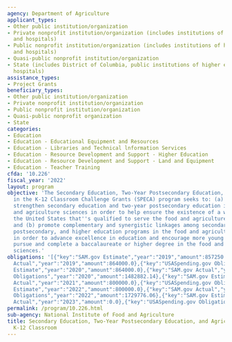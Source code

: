 ```yaml
---
agency: Department of Agriculture
applicant_types:
- Other public institution/organization
- Private nonprofit institution/organization (includes institutions of higher education
  and hospitals)
- Public nonprofit institution/organization (includes institutions of higher education
  and hospitals)
- Quasi-public nonprofit institution/organization
- State (includes District of Columbia, public institutions of higher education and
  hospitals)
assistance_types:
- Project Grants
beneficiary_types:
- Other public institution/organization
- Private nonprofit institution/organization
- Public nonprofit institution/organization
- Quasi-public nonprofit organization
- State
categories:
- Education
- Education - Educational Equipment and Resources
- Education - Libraries and Technical lnformation Services
- Education - Resource Development and Support - Higher Education
- Education - Resource Development and Support - Land and Equipment
- Education - Teacher Training
cfda: '10.226'
fiscal_year: '2022'
layout: program
objective: 'The Secondary Education, Two-Year Postsecondary Education, and Agriculture
  in the K-12 Classroom Challenge Grants (SPECA) program seeks to: (a) promote and
  strengthen secondary education and two-year postsecondary education in the food
  and agriculture sciences in order to help ensure the existence of a workforce in
  the United States that''s qualified to serve the food and agriculture sciences system;
  and (b) promote complementary and synergistic linkages among secondary, two-year
  postsecondary, and higher education programs in the food and agriculture sciences
  in order to advance excellence in education and encourage more young Americans to
  pursue and complete a baccalaureate or higher degree in the food and agriculture
  sciences.'
obligations: '[{"key":"SAM.gov Estimate","year":"2019","amount":857250.0},{"key":"SAM.gov
  Actual","year":"2019","amount":864000.0},{"key":"USASpending.gov Obligations","year":"2019","amount":2445590.56},{"key":"SAM.gov
  Estimate","year":"2020","amount":864000.0},{"key":"SAM.gov Actual","year":"2020","amount":864000.0},{"key":"USASpending.gov
  Obligations","year":"2020","amount":1482882.14},{"key":"SAM.gov Estimate","year":"2021","amount":800000.0},{"key":"SAM.gov
  Actual","year":"2021","amount":800000.0},{"key":"USASpending.gov Obligations","year":"2021","amount":984420.1},{"key":"SAM.gov
  Estimate","year":"2022","amount":800000.0},{"key":"SAM.gov Actual","year":"2022","amount":800000.0},{"key":"USASpending.gov
  Obligations","year":"2022","amount":1729776.06},{"key":"SAM.gov Estimate","year":"2023","amount":864000.0},{"key":"SAM.gov
  Actual","year":"2023","amount":0.0},{"key":"USASpending.gov Obligations","year":"2023","amount":-48819.81}]'
permalink: /program/10.226.html
sub-agency: National Institute of Food and Agriculture
title: Secondary Education, Two-Year Postsecondary Education, and Agriculture in the
  K-12 Classroom
---
```

